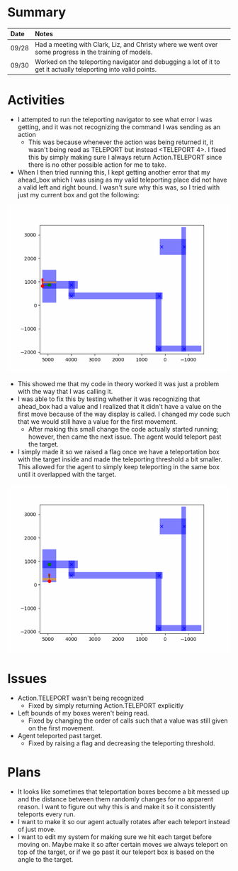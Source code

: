 # Summary

| Date  | Notes
| :---- | :----
| 09/28 | Had a meeting with Clark, Liz, and Christy where we went over some progress in the training of models. 
| 09/30 | Worked on the teleporting navigator and debugging a lot of it to get it actually teleporting into valid points.

# Activities

- I attempted to run the teleporting navigator to see what error I was getting, and it was not recognizing the command I was sending as an action
    - This was because whenever the action was being returned it, it wasn't being read as TELEPORT but instead <TELEPORT 4>. I fixed this by simply making sure I always return Action.TELEPORT since there is no other possible action for me to take.
- When I then tried running this, I kept getting another error that my ahead_box which I was using as my valid teleporting place did not have a valid left and right bound. I wasn't sure why this was, so I tried with just my current box and got the following:

![Current Teleporting](Assets/9-23-2023/output_16.gif)

- This showed me that my code in theory worked it was just a problem with the way that I was calling it. 
- I was able to fix this by testing whether it was recognizing that ahead_box had a value and I realized that it didn't have a value on the first move because of the way display is called. I changed my code such that we would still have a value for the first movement.
    - After making this small change the code actually started running; however, then came the next issue. The agent would teleport past the target.
- I simply made it so we raised a flag once we have a teleportation box with the target inside and made the teleporting threshold a bit smaller. This allowed for the agent to simply keep teleporting in the same box until it overlapped with the target.

![Current Teleporting](Assets/9-23-2023/output_34.gif)

# Issues

- Action.TELEPORT wasn't being recognized
    - Fixed by simply returning Action.TELEPORT explicitly 
- Left bounds of my boxes weren't being read.
    - Fixed by changing the order of calls such that a value was still given on the first movement.
- Agent teleported past target.
    - Fixed by raising a flag and decreasing the teleporting threshold.

# Plans

- It looks like sometimes that teleportation boxes become a bit messed up and the distance between them randomly changes for no apparent reason. I want to figure out why this is and make it so it consistently teleports every run.
- I want to make it so our agent actually rotates after each teleport instead of just move. 
- I want to edit my system for making sure we hit each target before moving on. Maybe make it so after certain moves we always teleport on top of the target, or if we go past it our teleport box is based on the angle to the target.


